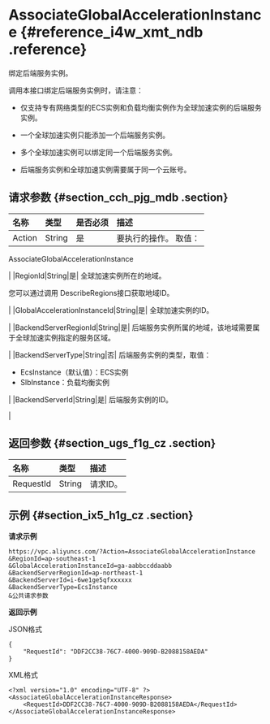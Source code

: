 # AssociateGlobalAccelerationInstance {#reference_i4w_xmt_ndb .reference}

绑定后端服务实例。

调用本接口绑定后端服务实例时，请注意：

-   仅支持专有网络类型的ECS实例和负载均衡实例作为全球加速实例的后端服务实例。

-   一个全球加速实例只能添加一个后端服务实例。

-   多个全球加速实例可以绑定同一个后端服务实例。

-   后端服务实例和全球加速实例需要属于同一个云账号。


## 请求参数 {#section_cch_pjg_mdb .section}

|名称|类型|是否必须|描述|
|:-|:-|:---|:-|
|Action|String|是| 要执行的操作。 取值：

 AssociateGlobalAccelerationInstance

 |
|RegionId|String|是| 全球加速实例所在的地域。

 您可以通过调用 DescribeRegions接口获取地域ID。

 |
|GlobalAccelerationInstanceId|String|是| 全球加速实例的ID。

 |
|BackendServerRegionId|String|是| 后端服务实例所属的地域，该地域需要属于全球加速实例指定的服务区域。

 |
|BackendServerType|String|否| 后端服务实例的类型，取值：

 -   EcsInstance（默认值）：ECS实例
-   SlbInstance：负载均衡实例

 |
|BackendServerId|String|是| 后端服务实例的ID。

 |

## 返回参数 {#section_ugs_f1g_cz .section}

|名称|类型|描述|
|:-|:-|:-|
|RequestId|String|请求ID。|

## 示例 {#section_ix5_h1g_cz .section}

**请求示例**

``` {#createVPCpub}
https://vpc.aliyuncs.com/?Action=AssociateGlobalAccelerationInstance 
&RegionId=ap-southeast-1
&GlobalAccelerationInstanceId=ga-aabbccddaabb
&BackendServerRegionId=ap-northeast-1
&BackendServerId=i-6we1ge5qfxxxxxx
&BackendServerType=EcsInstance
&公共请求参数
```

**返回示例**

JSON格式

```
{
    "RequestId": "DDF2CC38-76C7-4000-909D-B2088158AEDA"
}
```

XML格式

```
<?xml version="1.0" encoding="UTF-8" ?>
<AssociateGlobalAccelerationInstanceResponse>
    <RequestId>DDF2CC38-76C7-4000-909D-B2088158AEDA</RequestId>
</AssociateGlobalAccelerationInstanceResponse>
```

